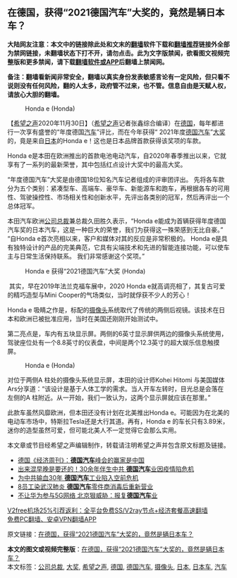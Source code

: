  <h2>在德国，获得“2021德国汽车”大奖的，竟然是辆日本车？</h2> <p class="notice"><b>大陆网友注意：本文中的链接除此处和文末的<a href="https://github.com/bannedbook/fanqiang" >翻墙</a>软件下载和<a href="https://github.com/killgcd/justmysocks/blob/master/README.md">翻墙推荐</a>链接外全部为禁网链接，未翻墙状态下打不开，请勿点击。此为文字版禁闻，欲看图文视频完整版和更多禁闻，请下载<a href="https://github.com/bannedbook/fanqiang">翻墙软件或APP</a>后翻墙上禁闻网。</p><p>备注：翻墙看新闻非常安全，翻墙以真实身份发表敏感言论有一定风险，但只看不说则没有任何风险，翻的人太多，政府管不过来，也不管。信息自由是天赋人权，请放心大胆的翻墙。</b></p>  <div class="entry"> <figure><figcaption>Honda e (Honda)</figcaption></figure> <p>【<span class='wp_keywordlink_affiliate'><a href="https://www.soundofhope.org" title="希望之声" target="_blank">希望之声</a></span>2020年11月30日】（<a href="https://www.bannedbook.org/bnews/tag/%e5%b8%8c%e6%9c%9b%e4%b9%8b%e5%a3%b0/" class="st_tag internal_tag" rel="tag" title="标签 希望之声 下的日志">希望之声</a>记者张鑫综合编译）在<a href="https://www.bannedbook.org/bnews/tag/%e5%be%b7%e5%9b%bd/" class="st_tag internal_tag" rel="tag" title="标签 德国 下的日志">德国</a>，每年都进行一次享有盛誉的“年度德国<a href="https://www.bannedbook.org/bnews/tag/%e6%b1%bd%e8%bd%a6/" class="st_tag internal_tag" rel="tag" title="标签 汽车 下的日志">汽车</a>”评比，而在今年获得“ 2021年度<a href="https://www.bannedbook.org/bnews/tag/%E5%BE%B7%E5%9B%BD%E6%B1%BD%E8%BD%A6/" class="st_tag internal_tag" rel="tag" title="标签 德国汽车 下的日志">德国汽车</a>”<a href="https://www.bannedbook.org/bnews/tag/%E5%A4%A7%E5%A5%96/" class="st_tag internal_tag" rel="tag" title="标签 大奖 下的日志">大奖</a>的，竟是来自<a href="https://www.bannedbook.org/bnews/tag/%e6%97%a5%e6%9c%ac/" class="st_tag internal_tag" rel="tag" title="标签 日本 下的日志">日本</a>的Honda e！这也是日本品牌首款获得该奖项的车款。</p> <p>Honda e是本田在欧洲推出的首款电池电动汽车，自2020年春季推出以来，它就享有了一系列的最新荣誉，其中包括红点设计大奖中的最高大奖。</p> <p>“年度德国汽车”大奖是由德国18位知名汽车记者组成的评审团评出。 先将各车款分为五个类别：紧凑型车、高端车、豪华车、新能源车和跑车，再根据各车的可用性、驾驶操控性、市场相关性和创新水平，先评出各类别的冠军，然后再评出一个总体冠军。</p>  <p>本田汽车欧洲<a href="https://www.bannedbook.org/bnews/tag/%E5%85%AC%E5%8F%B8%E6%80%BB%E8%A3%81/" class="st_tag internal_tag" rel="tag" title="标签 公司总裁 下的日志">公司总裁</a>兼总裁久田胜久表示，“Honda e能成为首辆获得年度德国汽车奖的日本汽车，这是一种巨大的荣誉，我们为获得这一殊荣感到无比自豪。” “自Honda e首次亮相以来，客户和媒体对其的反应是非常积极的。 Honda e是具有独特设计的产品的完美典范，它具有尖端技术和先进的智能连接功能，可以使车主与日常生活保持联系。 我们非常感谢这个奖项。”</p> <figure><figcaption>Honda e 获得“2021德国汽车”大奖 (Honda)</figcaption></figure> <p> 其实，早在2019年法兰克福车展中，2020 Honda e就高调亮相了，其复古可爱的精巧造型与Mini Cooper的气场类似，当时就俘获不少人的芳心！</p> <p>Honda e 吸睛之作是，标配的<a href="https://www.bannedbook.org/bnews/tag/%E6%91%84%E5%83%8F%E5%A4%B4/" class="st_tag internal_tag" rel="tag" title="标签 摄像头 下的日志">摄像头</a>系统取代了传统的两侧后视镜。该技术在日本和欧洲已被批准应用，当时在美国还刚刚开始测试中。</p>  <p>第二亮点是，车内有五块显示屏。两侧的6英寸显示屏供两边的摄像头系统使用，驾驶座位处有一个8.8英寸的仪表盘，中间是两个12.3英寸的超大娱乐信息触摸屏。</p> <figure><figcaption>Honda e (Honda)</figcaption></figure> <p>对位于两侧A 柱处的摄像头系统显示屏，本田的设计师Kohei Hitomi 与美国媒体 Ars分享道：“该设计是基于人体工学的需求。当人开车左转时，目光总是会落在左侧的A 柱附近。从一开始，我们一致认为，这两个显示屏就应该在那里。”</p> <p>此款车虽然风靡欧洲，但本田还没有计划在北美推出Honda e。可能因为在北美的电动车市场中，特斯拉Tesla还是大行其道。再有，Honda e 的车长只有3.89米，迷你的造型虽然可爱，但可能北美人不一定觉得它会那么实用。</p>  <p>本文章或节目经希望之声编辑制作，转载请注明希望之声并包含原文标题及链接。</p> <ul class='op-related-articles' title='相关阅读'> <li><a href='https://www.bannedbook.org/bnews/headline/20201120/1433853.html' target='_blank'>德国《经济周刊》：<b>德国汽车</b>峰会的赢家是中国</a></li> <li><a href='https://www.bannedbook.org/bnews/topimagenews/20200426/1319608.html' target='_blank'>出来混早晚是要还的！30余年伴生中共 <b>德国汽车</b>业因疫情陷危机</a></li> <li><a href='https://www.bannedbook.org/bnews/topimagenews/20200416/1313495.html' target='_blank'>为中共输血30年 <b>德国汽车</b>工业陷入空前危机</a></li> <li><a href='https://www.bannedbook.org/bnews/comments/20200211/1275136.html' target='_blank'>8员工染武汉肺炎 <b>德国汽车</b>零件商消毒后重新营业</a></li> <li><a href='https://www.bannedbook.org/bnews/comments/20200120/1261542.html' target='_blank'>不让华为参与5G网络 北京狠威胁：报复<b>德国汽车</b>业</a></li> </ul> <p class="texttj"> <a href="https://github.com/bannedbook/fanqiang/wiki/V2ray%E6%9C%BA%E5%9C%BA" target="_blank">V2free机场25%引荐返利：全平台免费SS/V2ray节点+经济套餐高速翻墙</a><br/> <a href="https://github.com/bannedbook/fanqiang/wiki/%E7%A6%81%E9%97%BB%E7%BD%91%E5%AE%89%E5%8D%93%E7%BF%BB%E5%A2%99%E6%96%B0%E9%97%BBAPP" target="_blank">免费PC翻墙、安卓VPN翻墙APP</a></p><p>原文链接：<a class="src_link"  href="https://www.soundofhope.org/post/448639" target="_blank">在德国，获得“2021德国汽车”大奖的，竟然是辆日本车？</a></p><a name='sharetosocial'></a>       <div><b>本文的图文或视频完整版</b>：<a href='https://www.bannedbook.org/bnews/comments/20201201/1439823.html'>在德国，获得“2021德国汽车”大奖的，竟然是辆日本车？</a></div>  </div><!--END ENTRY--> <div class="postfooter"> <div>本文标签：<a href="https://www.bannedbook.org/bnews/tag/%E5%85%AC%E5%8F%B8%E6%80%BB%E8%A3%81/" rel="tag">公司总裁</a>, <a href="https://www.bannedbook.org/bnews/tag/%E5%A4%A7%E5%A5%96/" rel="tag">大奖</a>, <a href="https://www.bannedbook.org/bnews/tag/%e5%b8%8c%e6%9c%9b%e4%b9%8b%e5%a3%b0/" rel="tag">希望之声</a>, <a href="https://www.bannedbook.org/bnews/tag/%e5%be%b7%e5%9b%bd/" rel="tag">德国</a>, <a href="https://www.bannedbook.org/bnews/tag/%E5%BE%B7%E5%9B%BD%E6%B1%BD%E8%BD%A6/" rel="tag">德国汽车</a>, <a href="https://www.bannedbook.org/bnews/tag/%E6%91%84%E5%83%8F%E5%A4%B4/" rel="tag">摄像头</a>, <a href="https://www.bannedbook.org/bnews/tag/%e6%97%a5%e6%9c%ac/" rel="tag">日本</a>, <a href="https://www.bannedbook.org/bnews/tag/%E6%97%A5%E6%9C%AC%E8%BD%A6/" rel="tag">日本车</a>, <a href="https://www.bannedbook.org/bnews/tag/%e6%b1%bd%e8%bd%a6/" rel="tag">汽车</a></div>  </div><!--END POSTFOOTER--> 